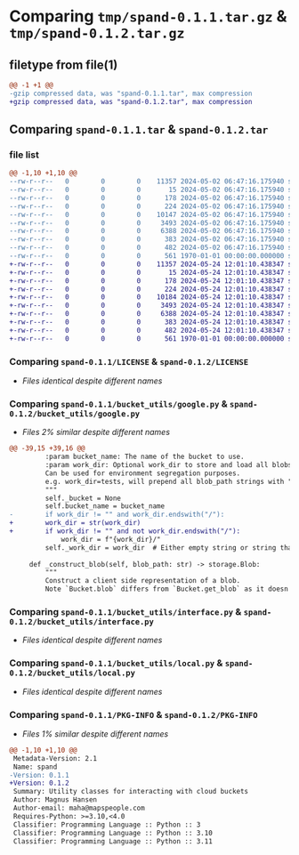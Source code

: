 # Comparing `tmp/spand-0.1.1.tar.gz` & `tmp/spand-0.1.2.tar.gz`

## filetype from file(1)

```diff
@@ -1 +1 @@
-gzip compressed data, was "spand-0.1.1.tar", max compression
+gzip compressed data, was "spand-0.1.2.tar", max compression
```

## Comparing `spand-0.1.1.tar` & `spand-0.1.2.tar`

### file list

```diff
@@ -1,10 +1,10 @@
--rw-r--r--   0        0        0    11357 2024-05-02 06:47:16.175940 spand-0.1.1/LICENSE
--rw-r--r--   0        0        0       15 2024-05-02 06:47:16.175940 spand-0.1.1/README.md
--rw-r--r--   0        0        0      178 2024-05-02 06:47:16.175940 spand-0.1.1/bucket_utils/__init__.py
--rw-r--r--   0        0        0      224 2024-05-02 06:47:16.175940 spand-0.1.1/bucket_utils/exceptions.py
--rw-r--r--   0        0        0    10147 2024-05-02 06:47:16.175940 spand-0.1.1/bucket_utils/google.py
--rw-r--r--   0        0        0     3493 2024-05-02 06:47:16.175940 spand-0.1.1/bucket_utils/interface.py
--rw-r--r--   0        0        0     6388 2024-05-02 06:47:16.175940 spand-0.1.1/bucket_utils/local.py
--rw-r--r--   0        0        0      383 2024-05-02 06:47:16.175940 spand-0.1.1/bucket_utils/resumable_upload_session.py
--rw-r--r--   0        0        0      482 2024-05-02 06:47:16.175940 spand-0.1.1/pyproject.toml
--rw-r--r--   0        0        0      561 1970-01-01 00:00:00.000000 spand-0.1.1/PKG-INFO
+-rw-r--r--   0        0        0    11357 2024-05-24 12:01:10.438347 spand-0.1.2/LICENSE
+-rw-r--r--   0        0        0       15 2024-05-24 12:01:10.438347 spand-0.1.2/README.md
+-rw-r--r--   0        0        0      178 2024-05-24 12:01:10.438347 spand-0.1.2/bucket_utils/__init__.py
+-rw-r--r--   0        0        0      224 2024-05-24 12:01:10.438347 spand-0.1.2/bucket_utils/exceptions.py
+-rw-r--r--   0        0        0    10184 2024-05-24 12:01:10.438347 spand-0.1.2/bucket_utils/google.py
+-rw-r--r--   0        0        0     3493 2024-05-24 12:01:10.438347 spand-0.1.2/bucket_utils/interface.py
+-rw-r--r--   0        0        0     6388 2024-05-24 12:01:10.438347 spand-0.1.2/bucket_utils/local.py
+-rw-r--r--   0        0        0      383 2024-05-24 12:01:10.438347 spand-0.1.2/bucket_utils/resumable_upload_session.py
+-rw-r--r--   0        0        0      482 2024-05-24 12:01:10.438347 spand-0.1.2/pyproject.toml
+-rw-r--r--   0        0        0      561 1970-01-01 00:00:00.000000 spand-0.1.2/PKG-INFO
```

### Comparing `spand-0.1.1/LICENSE` & `spand-0.1.2/LICENSE`

 * *Files identical despite different names*

### Comparing `spand-0.1.1/bucket_utils/google.py` & `spand-0.1.2/bucket_utils/google.py`

 * *Files 2% similar despite different names*

```diff
@@ -39,15 +39,16 @@
         :param bucket_name: The name of the bucket to use.
         :param work_dir: Optional work_dir to store and load all blobs from.
         Can be used for environment segregation purposes.
         e.g. work_dir=tests, will prepend all blob_path strings with "tests/"
         """
         self._bucket = None
         self.bucket_name = bucket_name
-        if work_dir != "" and work_dir.endswith("/"):
+        work_dir = str(work_dir)
+        if work_dir != "" and not work_dir.endswith("/"):
             work_dir = f"{work_dir}/"
         self._work_dir = work_dir  # Either empty string or string that ends with slash
 
     def _construct_blob(self, blob_path: str) -> storage.Blob:
         """
         Construct a client side representation of a blob.
         Note `Bucket.blob` differs from `Bucket.get_blob` as it doesn't retrieve
```

### Comparing `spand-0.1.1/bucket_utils/interface.py` & `spand-0.1.2/bucket_utils/interface.py`

 * *Files identical despite different names*

### Comparing `spand-0.1.1/bucket_utils/local.py` & `spand-0.1.2/bucket_utils/local.py`

 * *Files identical despite different names*

### Comparing `spand-0.1.1/PKG-INFO` & `spand-0.1.2/PKG-INFO`

 * *Files 1% similar despite different names*

```diff
@@ -1,10 +1,10 @@
 Metadata-Version: 2.1
 Name: spand
-Version: 0.1.1
+Version: 0.1.2
 Summary: Utility classes for interacting with cloud buckets
 Author: Magnus Hansen
 Author-email: maha@mapspeople.com
 Requires-Python: >=3.10,<4.0
 Classifier: Programming Language :: Python :: 3
 Classifier: Programming Language :: Python :: 3.10
 Classifier: Programming Language :: Python :: 3.11
```


